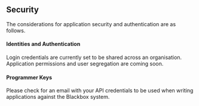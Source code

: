 ## Security
The considerations for application security and authentication are as follows. 
#### Identities and Authentication
Login credentials are currently set to be shared across an organisation. Application permissions and user segregation are coming soon.
#### Programmer Keys
Please check for an email with your API credentials to be used when writing applications against the Blackbox system.
